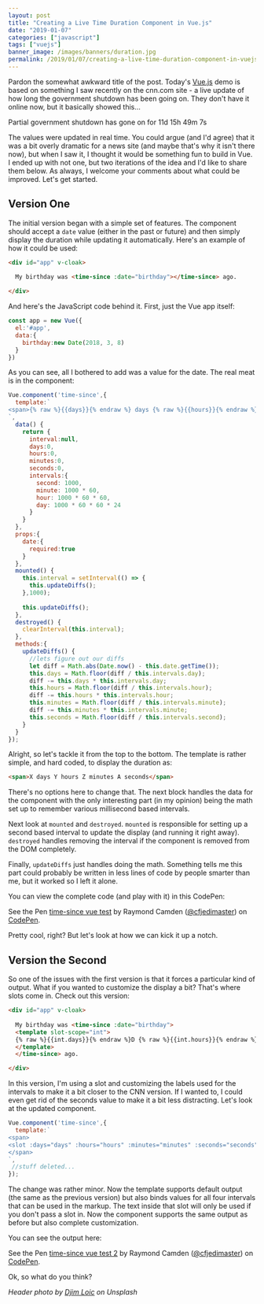 ```yaml
---
layout: post
title: "Creating a Live Time Duration Component in Vue.js"
date: "2019-01-07"
categories: ["javascript"]
tags: ["vuejs"]
banner_image: /images/banners/duration.jpg
permalink: /2019/01/07/creating-a-live-time-duration-component-in-vuejs
---
```


Pardon the somewhat awkward title of the post. Today's [Vue.js](https://vuejs.org/) demo is based on something I saw recently on the cnn.com site - a live update of how long the government shutdown has been going on. They don't have it online now, but it basically showed this...

Partial government shutdown has gone on for 11d 15h 49m 7s

The values were updated in real time. You could argue (and I'd agree) that it was a bit overly dramatic for a news site (and maybe that's why it isn't there now), but when I saw it, I thought it would be something fun to build in Vue. I ended up with not one, but two iterations of the idea and I'd like to share them below. As always, I welcome your comments about what could be improved. Let's get started.

## Version One

The initial version began with a simple set of features. The component should accept a `date` value (either in the past or future) and then simply display the duration while updating it automatically. Here's an example of how it could be used:

```html
<div id="app" v-cloak>
  
  My birthday was <time-since :date="birthday"></time-since> ago. 

</div>
```

And here's the JavaScript code behind it. First, just the Vue app itself:

```js
const app = new Vue({
  el:'#app', 
  data:{
    birthday:new Date(2018, 3, 8)
  }
})
```

As you can see, all I bothered to add was a value for the date. The real meat is in the component:

```js
Vue.component('time-since',{
  template:`
<span>{% raw %}{{days}}{% endraw %} days {% raw %}{{hours}}{% endraw %} hours {% raw %}{{minutes}}{% endraw %} minutes {% raw %}{{seconds}}{% endraw %} seconds</span>
`,
  data() {
    return {
      interval:null,
      days:0,
      hours:0,
      minutes:0,
      seconds:0,
      intervals:{
        second: 1000,
        minute: 1000 * 60,
        hour: 1000 * 60 * 60,
        day: 1000 * 60 * 60 * 24
      }
    }
  },
  props:{
    date:{
      required:true
    }
  },
  mounted() {
    this.interval = setInterval(() => {
      this.updateDiffs();
    },1000);
    
    this.updateDiffs();
  },
  destroyed() {
    clearInterval(this.interval);    
  },
  methods:{
    updateDiffs() {
      //lets figure out our diffs
      let diff = Math.abs(Date.now() - this.date.getTime());
      this.days = Math.floor(diff / this.intervals.day);
      diff -= this.days * this.intervals.day;
      this.hours = Math.floor(diff / this.intervals.hour);
      diff -= this.hours * this.intervals.hour;
      this.minutes = Math.floor(diff / this.intervals.minute);
      diff -= this.minutes * this.intervals.minute;
      this.seconds = Math.floor(diff / this.intervals.second);
    }
  }
});
```

Alright, so let's tackle it from the top to the bottom. The template is rather simple, and hard coded, to display the duration as:

```html
<span>X days Y hours Z minutes A seconds</span>
```

There's no options here to change that. The next block handles the data for the component with the only interesting part (in my opinion) being the math set up to remember various millisecond based intervals.

Next look at `mounted` and `destroyed`. `mounted` is responsible for setting up a second based interval to update the display (and running it right away). `destroyed` handles removing the interval if the component is removed from the DOM completely.

Finally, `updateDiffs` just handles doing the math. Something tells me this part could probably be written in less lines of code by people smarter than me, but it worked so I left it alone.

You can view the complete code (and play with it) in this CodePen:

<p data-height="400" data-theme-id="0" data-slug-hash="BvYPPM" data-default-tab="js,result" data-user="cfjedimaster" data-pen-title="time-since vue test" class="codepen">See the Pen <a href="https://codepen.io/cfjedimaster/pen/BvYPPM/">time-since vue test</a> by Raymond Camden (<a href="https://codepen.io/cfjedimaster">@cfjedimaster</a>) on <a href="https://codepen.io">CodePen</a>.</p>
<script async src="https://static.codepen.io/assets/embed/ei.js"></script>

Pretty cool, right? But let's look at how we can kick it up a notch.

## Version the Second

So one of the issues with the first version is that it forces a particular kind of output. What if you wanted to customize the display a bit? That's where slots come in. Check out this version:

```html
<div id="app" v-cloak>
  
  My birthday was <time-since :date="birthday">
  <template slot-scope="int">
  {% raw %}{{int.days}}{% endraw %}D {% raw %}{{int.hours}}{% endraw %}H {% raw %}{{int.minutes}}{% endraw %}M {% raw %}{{int.seconds}}{% endraw %}S
  </template>
  </time-since> ago. 

</div>
```

In this version, I'm using a slot and customizing the labels used for the intervals to make it a bit closer to the CNN version. If I wanted to, I could even get rid of the seconds value to make it a bit less distracting. Let's look at the updated component.

```js
Vue.component('time-since',{
  template:`
<span>
<slot :days="days" :hours="hours" :minutes="minutes" :seconds="seconds">{% raw %}{{days}}{% endraw %} days {% raw %}{{hours}}{% endraw %} hours {% raw %}{{minutes}}{% endraw %} minutes {% raw %}{{seconds}}{% endraw %} seconds</slot>
</span>
`,
 //stuff deleted...
});
```

The change was rather minor. Now the template supports default output (the same as the previous version) but also binds values for all four intervals that can be used in the markup. The text inside that slot will only be used if you don't pass a slot in. Now the component supports the same output as before but also complete customization.

You can see the output here:

<p data-height="400" data-theme-id="0" data-slug-hash="xmjROa" data-default-tab="js,result" data-user="cfjedimaster" data-pen-title="time-since vue test 2" class="codepen">See the Pen <a href="https://codepen.io/cfjedimaster/pen/xmjROa/">time-since vue test 2</a> by Raymond Camden (<a href="https://codepen.io/cfjedimaster">@cfjedimaster</a>) on <a href="https://codepen.io">CodePen</a>.</p>
<script async src="https://static.codepen.io/assets/embed/ei.js"></script>

Ok, so what do you think?

<i>Header photo by <a href="https://unsplash.com/photos/ft0-Xu4nTvA?utm_source=unsplash&utm_medium=referral&utm_content=creditCopyText">Djim Loic</a> on Unsplash</i>

